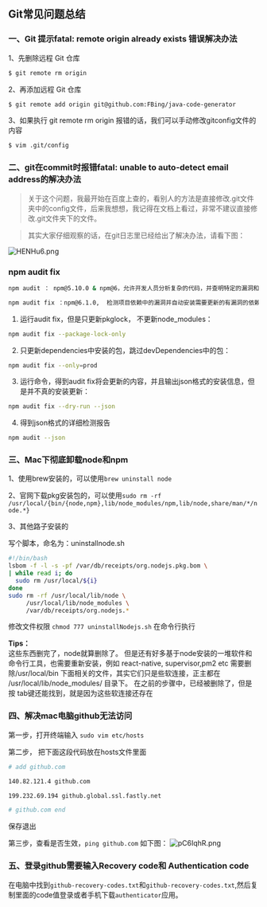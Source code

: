 ## Git常见问题总结

### 一、Git 提示fatal: remote origin already exists 错误解决办法

1、先删除远程 Git 仓库

```sh
$ git remote rm origin
```

2、再添加远程 Git 仓库

```sh
$ git remote add origin git@github.com:FBing/java-code-generator
```

3、如果执行 git remote rm origin 报错的话，我们可以手动修改gitconfig文件的内容

```sh
$ vim .git/config
```

### 二、git在commit时报错fatal: unable to auto-detect email address的解决办法

> 关于这个问题，我最开始在百度上查的，看别人的方法是直接修改.git文件夹中的config文件，后来我想想，我记得在文档上看过，非常不建议直接修改.git文件夹下的文件。

> 其实大家仔细观察的话，在git日志里已经给出了解决办法，请看下图：

![HENHu6.png](https://s4.ax1x.com/2022/02/02/HENHu6.png)

### npm audit fix

```sh
npm audit ： npm@5.10.0 & npm@6，允许开发人员分析复杂的代码，并查明特定的漏洞和缺陷。

npm audit fix ：npm@6.1.0,  检测项目依赖中的漏洞并自动安装需要更新的有漏洞的依赖，而不必再自己进行跟踪和修复。
```

1. 运行audit fix，但是只更新pkglock， 不更新node_modules：

```sh
npm audit fix --package-lock-only
```

2. 只更新dependencies中安装的包，跳过devDependencies中的包：

```sh
npm audit fix --only=prod
```

3. 运行命令，得到audit fix将会更新的内容，并且输出json格式的安装信息，但是并不真的安装更新：

```sh
npm audit fix --dry-run --json
```

4. 得到json格式的详细检测报告

```sh
npm audit --json
```

### 三、Mac下彻底卸载node和npm

1、使用brew安装的，可以使用`brew uninstall node`

2、官网下载pkg安装包的，可以使用`sudo rm -rf /usr/local/{bin/{node,npm},lib/node_modules/npm,lib/node,share/man/*/node.*}`

3、其他路子安装的

写个脚本，命名为：uninstallnode.sh
```sh
#!/bin/bash
lsbom -f -l -s -pf /var/db/receipts/org.nodejs.pkg.bom \
| while read i; do
  sudo rm /usr/local/${i}
done
sudo rm -rf /usr/local/lib/node \
     /usr/local/lib/node_modules \
     /var/db/receipts/org.nodejs.*
```

修改文件权限 `chmod 777 uninstallNodejs.sh`
在命令行执行

<strong>Tips：</strong>
<br/>
这些东西删完了，node就算删除了。
但是还有好多基于node安装的一堆软件和命令行工具，也需要重新安装，例如 react-native, supervisor,pm2 etc
需要删除/usr/local/bin 下面相关的文件，其实它们只是些软连接，正主都在 /usr/local/lib/node_modules/ 目录下。
在之前的步骤中，已经被删除了，但是按 tab键还能找到，就是因为这些软连接还存在

### 四、解决mac电脑github无法访问

第一步，打开终端输入 `sudo vim etc/hosts`

第二步， 把下面这段代码放在hosts文件里面
```sh
# add github.com

140.82.121.4 github.com

199.232.69.194 github.global.ssl.fastly.net

# github.com end
```
保存退出

第三步，查看是否生效，`ping github.com` 如下图：
![pC6IqhR.png](https://s1.ax1x.com/2023/07/06/pC6IqhR.png)


### 五、登录github需要输入Recovery code和 Authentication code
在电脑中找到`github-recovery-codes.txt`和`github-recovery-codes.txt`,然后复制里面的code值登录或者手机下载`authenticator`应用。
